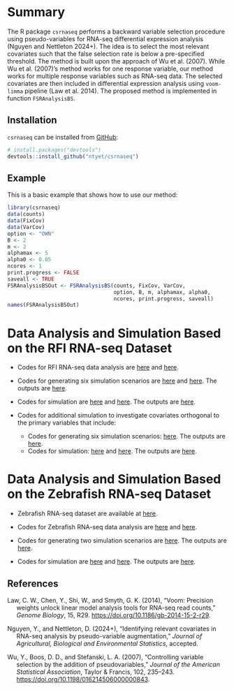 
<!-- README.md is generated from README.Rmd. Please edit that file -->

# Summary

<!-- badges: start -->
<!-- badges: end -->

The R package `csrnaseq` performs a backward variable selection
procedure using pseudo-variables for RNA-seq differential expression
analysis (Nguyen and Nettleton 2024+). The idea is to select the most
relevant covariates such that the false selection rate is below a
pre-specified threshold. The method is built upon the approach of Wu et
al. (2007). While Wu et al. (2007)’s method works for one response
variable, our method works for multiple response variables such as
RNA-seq data. The selected covariates are then included in differential
expression analysis using `voom-limma` pipeline (Law et al. 2014). The
proposed method is implemented in function `FSRAnalysisBS`.

## Installation

`csrnaseq` can be installed from
[GitHub](https://github.com/ntyet/csrnaseq):

``` r
# install.packages("devtools")
devtools::install_github("ntyet/csrnaseq")
```

## Example

This is a basic example that shows how to use our method:

``` r
library(csrnaseq)
data(counts)
data(FixCov)
data(VarCov)
option <- "OWN"
B <- 2
m <- 2
alphamax <- 5
alpha0 <- 0.05
ncores <- 1
print.progress <- FALSE
saveall <- TRUE
FSRAnalysisBSOut <- FSRAnalysisBS(counts, FixCov, VarCov, 
                                  option, B, m, alphamax, alpha0, 
                                  ncores, print.progress, saveall)
names(FSRAnalysisBSOut)
```

# Data Analysis and Simulation Based on the RFI RNA-seq Dataset

- Codes for RFI RNA-seq data analysis are
  [here](https://github.com/ntyet/csrnaseq/blob/main/analysis/1-FSRBS_RFIAnalysis.R)
  and
  [here](https://github.com/ntyet/csrnaseq/blob/main/analysis/1-FSRBS_RFIAnalysis.sh).

- Codes for generating six simulation scenarios are
  [here](https://github.com/ntyet/csrnaseq/blob/main/analysis/2-FSRBS_ModelSize.R)
  and
  [here](https://github.com/ntyet/csrnaseq/blob/main/analysis/2-FSRBS_ModelSize.sh).
  The outputs are
  [here](https://github.com/ntyet/csrnaseq/blob/main/analysis/RealDataOutBS).

- Codes for simulation are
  [here](https://github.com/ntyet/csrnaseq/blob/main/analysis/3-Simulation.R)
  and
  [here](https://github.com/ntyet/csrnaseq/blob/main/analysis/3-Simulation.sh).
  The outputs are
  [here](https://github.com/ntyet/csrnaseq/blob/main/analysis/SimulationOut).

- Codes for additional simulation to investigate covariates orthogonal
  to the primary variables that include:

  - Codes for generating six simulation scenarios:
    [here](https://github.com/ntyet/csrnaseq/blob/main/analysis/2-FSRBS_ModelSize-RFI_projection_on_Line.R).
    The outputs are
    [here](https://github.com/ntyet/csrnaseq/blob/main/analysis/revise/RealDataOutBSRFIprojectiononLine).
  - Codes for simulation:
    [here](https://github.com/ntyet/csrnaseq/blob/main/analysis/3-Simulation-RFI_projection_on_Line.R)
    and
    [here](https://github.com/ntyet/csrnaseq/blob/main/analysis/3-Simulation-RFI_projection_on_Line.sh).
    The outputs are
    [here](https://github.com/ntyet/csrnaseq/blob/main/analysis/revise/SimulationOutRFIprojectiononLine).

# Data Analysis and Simulation Based on the Zebrafish RNA-seq Dataset

- Zebrafish RNA-seq dataset are available at
  [here](https://github.com/ntyet/csrnaseq/tree/main/analysis/extra-rna-seq-data).

- Codes for Zebrafish RNA-seq data analysis are
  [here](https://github.com/ntyet/csrnaseq/blob/main/analysis/1-FSRBS_zebrafish.R)
  and
  [here](https://github.com/ntyet/csrnaseq/blob/main/analysis/1-FSRBS-zebrafish.sh).

- Codes for generating two simulation scenarios are
  [here](https://github.com/ntyet/csrnaseq/blob/main/analysis/2-FSRBS_ModelSize-zebrafish.R).
  The outputs are
  [here](https://github.com/ntyet/csrnaseq/blob/main/analysis/revise/RealDataOutBSzebrafish).

- Codes for simulation are
  [here](https://github.com/ntyet/csrnaseq/blob/main/analysis/3-Simulation-zebrafish.R)
  and
  [here](https://github.com/ntyet/csrnaseq/blob/main/analysis/3-Simulation-zebrafish.sh).
  The outputs are
  [here](https://github.com/ntyet/csrnaseq/blob/main/analysis/revise/SimulationOutzebrafish).

## References

<div id="refs" class="references csl-bib-body hanging-indent"
entry-spacing="0">

<div id="ref-law2014" class="csl-entry">

Law, C. W., Chen, Y., Shi, W., and Smyth, G. K. (2014), “Voom: Precision
weights unlock linear model analysis tools for
<span class="nocase">RNA-seq</span> read counts,” *Genome Biology*, 15,
R29. <https://doi.org/10.1186/gb-2014-15-2-r29>.

</div>

<div id="ref-nguyen2023" class="csl-entry">

Nguyen, Y., and Nettleton, D. (2024+), “Identifying relevant covariates
in <span class="nocase">RNA-seq</span> analysis by pseudo-variable
augmentation,” *Journal of Agricultural, Biological and Environmental
Statistics*, accepted.

</div>

<div id="ref-wu2007" class="csl-entry">

Wu, Y., Boos, D. D., and Stefanski, L. A. (2007), “Controlling variable
selection by the addition of pseudovariables,” *Journal of the American
Statistical Association*, Taylor & Francis, 102, 235–243.
<https://doi.org/10.1198/016214506000000843>.

</div>

</div>
